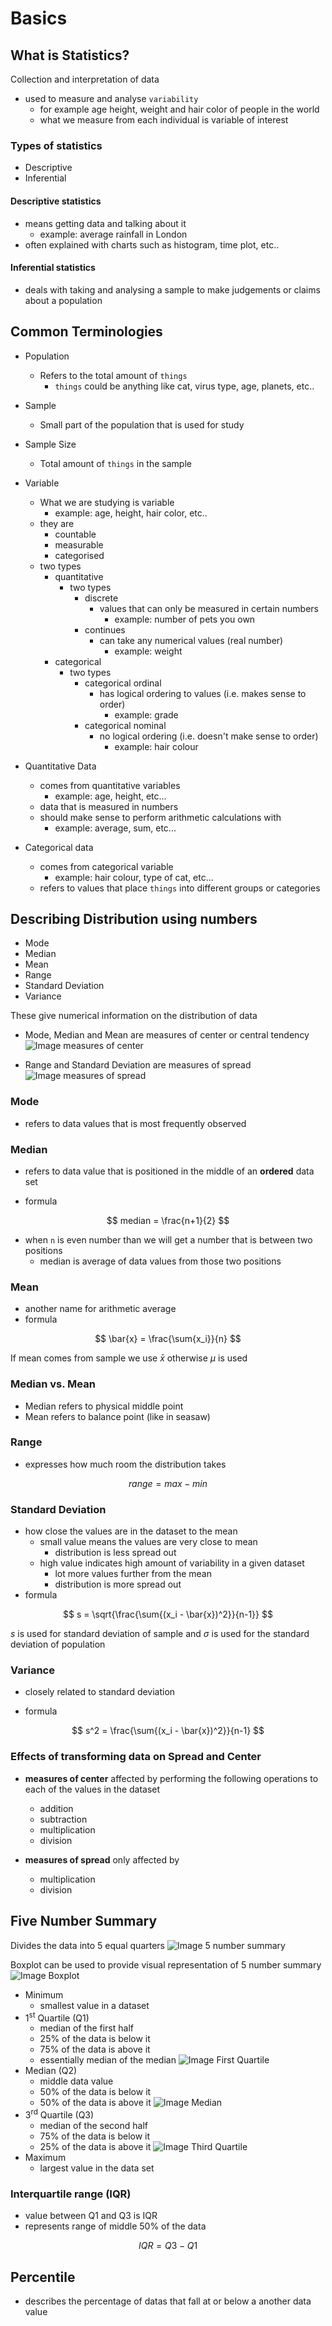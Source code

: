 # Basics

## What is Statistics?

Collection and interpretation of data

* used to measure and analyse `variability`
  * for example age height, weight and hair color of people in the world
  * what we measure from each individual is variable of interest

### Types of statistics

* Descriptive
* Inferential

#### Descriptive statistics

* means getting data and talking about it
  * example: average rainfall in London
* often explained with charts such as histogram, time plot, etc..

#### Inferential statistics

* deals with taking and analysing a sample to make judgements or claims about a population

## Common Terminologies

* Population
  * Refers to the total amount of `things`
    * `things` could be anything like cat, virus type, age, planets, etc..

* Sample
  * Small part of the population that is used for study

* Sample Size
  * Total amount of `things` in the sample

* Variable
  * What we are studying is variable
    * example: age, height, hair color, etc..
  * they are
    * countable
    * measurable
    * categorised
  * two types
    * quantitative
      * two types
        * discrete
          * values that can only be measured in certain numbers
            * example: number of pets you own 
        * continues
          * can take any numerical values (real number) 
            * example: weight
    * categorical
      * two types
        * categorical ordinal
          * has logical ordering to values (i.e. makes sense to order)
            * example: grade
        * categorical nominal
          * no logical ordering (i.e. doesn't make sense to order)
            * example: hair colour

* Quantitative Data
  * comes from quantitative variables
    * example: age, height, etc...
  * data that is measured in numbers
  * should make sense to perform arithmetic calculations with
    * example: average, sum, etc...

* Categorical data
  * comes from categorical variable
    * example: hair colour, type of cat, etc...
  * refers to values that place `things` into different groups or categories

## Describing Distribution using numbers

* Mode
* Median
* Mean
* Range
* Standard Deviation
* Variance

These give numerical information on the distribution of data

* Mode, Median and Mean are measures of center or central tendency
![Image measures of center](img/001.basics-0903071747.png)

* Range and Standard Deviation are measures of spread
![Image measures of spread](img/001.basics-0903071959.png)

### Mode

* refers to data values that is most frequently observed


### Median

* refers to data value that is positioned in the middle of an **ordered** data set

* formula

$$
    median = \frac{n+1}{2}
$$

* when `n` is even number than we will get a number that is between two positions
  * median is average of data values from those two positions

### Mean

* another name for arithmetic average
* formula

$$
\bar{x} = \frac{\sum{x_i}}{n}
$$

If mean comes from sample we use $\bar{x}$ otherwise $\mu$ is used

### Median vs. Mean

* Median refers to physical middle point
* Mean refers to balance point (like in seasaw)

### Range

* expresses how much room the distribution takes

$$
range = max - min
$$

### Standard Deviation

* how close the values are in the dataset to the mean
  * small value means the values are very close to mean
    * distribution is less spread out
  * high value indicates high amount of variability in a given dataset 
    * lot more values further from the mean
    * distribution is more spread out
* formula

$$
s = \sqrt{\frac{\sum{(x_i - \bar{x})^2}}{n-1}}
$$

$s$ is used for standard deviation of sample and $\sigma$ is used for the standard deviation of population

### Variance

* closely related to standard deviation

* formula

$$
s^2 = \frac{\sum{(x_i - \bar{x})^2}}{n-1}
$$

### Effects of transforming data on Spread and Center

* **measures of center** affected by performing the following operations to each of the values in the dataset
  * addition
  * subtraction
  * multiplication
  * division

* **measures of spread** only affected by
  * multiplication
  * division

## Five Number Summary

Divides the data into 5 equal quarters
![Image 5 number summary](img/001.basics-1003065204.png)

Boxplot can be used to provide visual representation of 5 number summary
![Image Boxplot](img/001.basics-1003072606.png)

* Minimum
  * smallest value in a dataset
* 1<sup>st</sup> Quartile (Q1)
  * median of the first half
  * 25% of the data is below it
  * 75% of the data is above it
  * essentially median of the median
  ![Image First Quartile](img/001.basics-1003064555.png)
* Median (Q2)
  * middle data value
  * 50% of the data is below it
  * 50% of the data is above it
![Image Median](img/001.basics-1003064351.png)
* 3<sup>rd</sup> Quartile (Q3)
  * median of the second half
  * 75% of the data is below it
  * 25% of the data is above it
  ![Image Third Quartile](img/001.basics-1003065050.png)
* Maximum
  * largest value in the data set

### Interquartile range (IQR)

* value between Q1 and Q3 is IQR
* represents range of middle 50% of the data

$$
IQR = Q3 - Q1
$$

## Percentile

* describes the percentage of datas that fall at or below a another data value